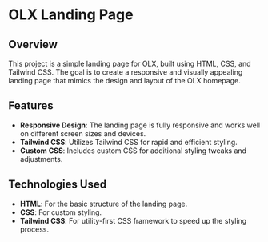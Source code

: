 # OLX Landing Page

## Overview

This project is a simple landing page for OLX, built using HTML, CSS, and Tailwind CSS. The goal is to create a responsive and visually appealing landing page that mimics the design and layout of the OLX homepage.

## Features

- **Responsive Design**: The landing page is fully responsive and works well on different screen sizes and devices.
- **Tailwind CSS**: Utilizes Tailwind CSS for rapid and efficient styling.
- **Custom CSS**: Includes custom CSS for additional styling tweaks and adjustments.

## Technologies Used

- **HTML**: For the basic structure of the landing page.
- **CSS**: For custom styling.
- **Tailwind CSS**: For utility-first CSS framework to speed up the styling process.


